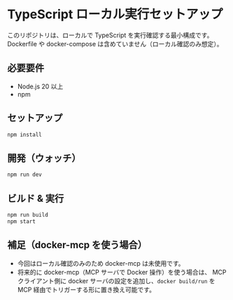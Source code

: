 # TypeScript ローカル実行セットアップ

このリポジトリは、ローカルで TypeScript を実行確認する最小構成です。
Dockerfile や docker-compose は含めていません（ローカル確認のみ想定）。

## 必要要件
- Node.js 20 以上
- npm

## セットアップ
```bash
npm install
```

## 開発（ウォッチ）
```bash
npm run dev
```

## ビルド & 実行
```bash
npm run build
npm start
```

## 補足（docker-mcp を使う場合）
- 今回はローカル確認のみのため docker-mcp は未使用です。
- 将来的に docker-mcp（MCP サーバで Docker 操作）を使う場合は、
  MCP クライアント側に docker サーバの設定を追加し、`docker build/run`
  を MCP 経由でトリガーする形に置き換え可能です。

